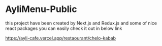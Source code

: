 # AyliMenu-Public
this project have been created by Next.js  and Redux.js and some of nice react packages 
you can easily check it out in below link 

https://ayli-cafe.vercel.app/restaourant/chelo-kabab
